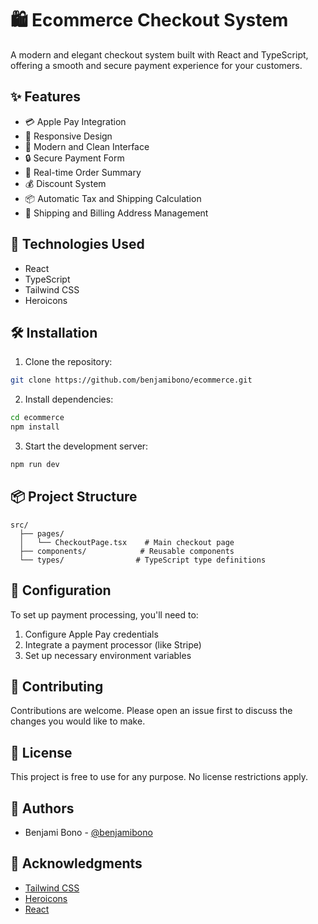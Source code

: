 # 🛍️ Ecommerce Checkout System

A modern and elegant checkout system built with React and TypeScript, offering a smooth and secure payment experience for your customers.

## ✨ Features

- 💳 Apple Pay Integration
- 📱 Responsive Design
- 🎨 Modern and Clean Interface
- 🔒 Secure Payment Form
- 🛒 Real-time Order Summary
- 💰 Discount System
- 📦 Automatic Tax and Shipping Calculation
- 📝 Shipping and Billing Address Management

## 🚀 Technologies Used

- React
- TypeScript
- Tailwind CSS
- Heroicons

## 🛠️ Installation

1. Clone the repository:

```bash
git clone https://github.com/benjamibono/ecommerce.git
```

2. Install dependencies:

```bash
cd ecommerce
npm install
```

3. Start the development server:

```bash
npm run dev
```

## 📦 Project Structure

```
src/
  ├── pages/
  │   └── CheckoutPage.tsx    # Main checkout page
  ├── components/            # Reusable components
  └── types/                # TypeScript type definitions
```

## 🔧 Configuration

To set up payment processing, you'll need to:

1. Configure Apple Pay credentials
2. Integrate a payment processor (like Stripe)
3. Set up necessary environment variables

## 🤝 Contributing

Contributions are welcome. Please open an issue first to discuss the changes you would like to make.

## 📄 License

This project is free to use for any purpose. No license restrictions apply.

## 👥 Authors

- Benjami Bono - [@benjamibono](https://github.com/benjamibono)

## 🙏 Acknowledgments

- [Tailwind CSS](https://tailwindcss.com/)
- [Heroicons](https://heroicons.com/)
- [React](https://reactjs.org/)
